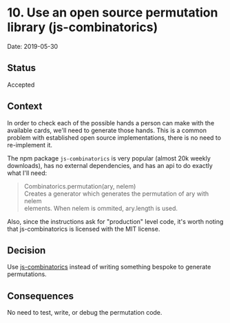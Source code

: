 # 10. Use an open source permutation library (js-combinatorics)

Date: 2019-05-30

## Status

Accepted

## Context

In order to check each of the possible hands a person can make with the
available cards, we'll need to generate those hands. This is a common problem
with established open source implementations, there is no need to re-implement
it. 

The npm package `js-combinatorics` is very popular (almost 20k weekly
downloads), has no external dependencies, and has an api to do exactly what I'll
need:

> Combinatorics.permutation(ary, nelem)  
> Creates a generator which generates the permutation of ary with nelem  
> elements. When nelem is ommited, ary.length is used.

Also, since the instructions ask for "production" level code, it's worth noting
that js-combinatorics is licensed with the MIT license. 

## Decision

Use [js-combinatorics](https://github.com/dankogai/js-combinatorics) instead of
writing something bespoke to generate permutations.

## Consequences

No need to test, write, or debug the permutation code.

